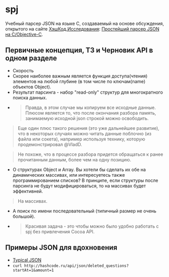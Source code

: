 # spj

Учебный парсер JSON на языке C, создаваемый на основе обсуждения, открытого на сайте [ХэшКод.Исследования](http://hashcode.ru/research/): [Простейший парсер JSON на C/Objective-C](http://hashcode.ru/research/291943/%D0%BF%D1%80%D0%BE%D1%81%D1%82%D0%B5%D0%B9%D1%88%D0%B8%D0%B9-%D0%BF%D0%B0%D1%80%D1%81%D0%B5%D1%80-json-%D0%BD%D0%B0-c-objective-c).  


## Первичные концепция, ТЗ и Черновик API в одном разделе

* Скорость
* Скорее наиболее важным является функция доступа(чтения) элементов на
любой глубине (в том числе по ключам(name) объектов Object).
* Результат парсинга - набор "read-only" структур для многократного поиска данных.
* > Правда, в этом случае мы копируем все исходные данные. Плюсом
является то, что после окончания разбора память, занимаемую исходной
json строкой можно освободить.

> Еще один плюс такого решения (это уже дальнейшее развитие), что в
некоторых случаях можно читать данные поблочно (из файла или сокета),
например используя технику, которую продемонстрировал @VladD.

> Не похоже, что в процессе разбора придется обращаться к ранее
прочитанным данным, более чем на одну позицию.

* О структурах Object и Array. Вы хотели бы сделать их обе на динамических массивах, или интересуетесь также программированием списков? В принципе, если структуры после парсинга не будут модифицироваться, то на массивах будет эффективней.

> На массивах.

* А поиск по имени последовательный (типичный размер не очень большой).

* > Красивая задача - это чтобы можно было удобно работать с spj без привлечения Cocoa API.

## Примеры JSON для вдохновения

* [Typical JSON](https://github.com/stanislaw/spj/blob/master/TypicalJSON.md)
* `curl http://hashcode.ru/api/json/deleted_questions?startAt=1&amount=1`

